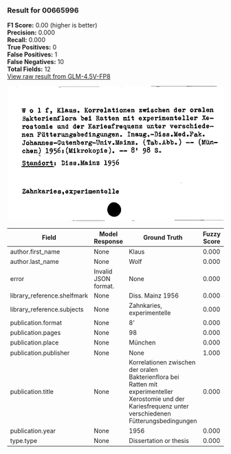 ### Result for 00665996
**F1 Score:** 0.00 (higher is better)<br>**Precision:** 0.000<br>**Recall:** 0.000<br>**True Positives:** 0<br>**False Positives:** 1<br>**False Negatives:** 10<br>**Total Fields:** 12<br>[View raw result from GLM-4.5V-FP8](https://github.com/RISE-UNIBAS/humanities_data_benchmark/blob/main/results/2025-10-17/T0242/request_T0242_00665996.json)

<img src="https://github.com/RISE-UNIBAS/humanities_data_benchmark/blob/main/benchmarks/zettelkatalog/images/00665996.jpg?raw=true" alt="00665996" width="600px">

| Field | Model Response | Ground Truth | Fuzzy Score | Match |
|-------|----------------|--------------|-------------|-------|
| author.first_name | None | Klaus | 0.000 | ❌ |
| author.last_name | None | Wolf | 0.000 | ❌ |
| error | Invalid JSON format. | None | 0.000 | ❌ |
| library_reference.shelfmark | None | Diss. Mainz 1956 | 0.000 | ❌ |
| library_reference.subjects | None | Zahnkaries, experimentelle | 0.000 | ❌ |
| publication.format | None | 8' | 0.000 | ❌ |
| publication.pages | None | 98 | 0.000 | ❌ |
| publication.place | None | München | 0.000 | ❌ |
| publication.publisher | None | None | 1.000 | ✅ |
| publication.title | None | Korrelationen zwischen der oralen Bakterienflora bei Ratten mit experimenteller Xerostomie und der Kariesfrequenz unter verschiedenen Fütterungsbedingungen | 0.000 | ❌ |
| publication.year | None | 1956 | 0.000 | ❌ |
| type.type | None | Dissertation or thesis | 0.000 | ❌ |
